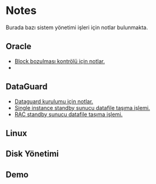 # Notes


Burada bazı sistem yönetimi işleri için notlar bulunmakta. 


## Oracle

- [Block bozulması kontrölü için notlar.]
- 
## DataGuard

- [Dataguard kurulumu için notlar.]
- [Single instance standby sunucu datafile taşıma işlemi.]
- [RAC standby sunucu datafile taşıma işlemi.]

## Linux


## Disk Yönetimi


## Demo


[Block bozulması kontrölü için notlar.]: <https://github.com/snnttldb13/Notes/blob/main/BlockCorruption.md>
[Single instance standby sunucu datafile taşıma işlemi.]: <https://github.com/snnttldb13/Notes/blob/main/Standby_datafile_rename.md>
[RAC standby sunucu datafile taşıma işlemi.]:<>
[Dataguard kurulumu için notlar.]: <https://github.com/snnttldb13/Notes/blob/main/dg_kur.md>


